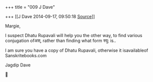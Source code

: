 +++
title = "009 J Dave"

+++
[[J Dave	2014-09-17, 09:50:18 [Source](https://groups.google.com/g/samskrita/c/dvhwtiBGHNk)]]



  
Margie,

  

I suspect Dhatu Rupavali will help you the other way, to find various conjugation ofअस्, rather than finding what form स्यु: is..

I am sure you have a copy of Dhatu Rupavali, otherwise it isavailableof Sanskritebooks.com  

  

Jagdip Dave  



